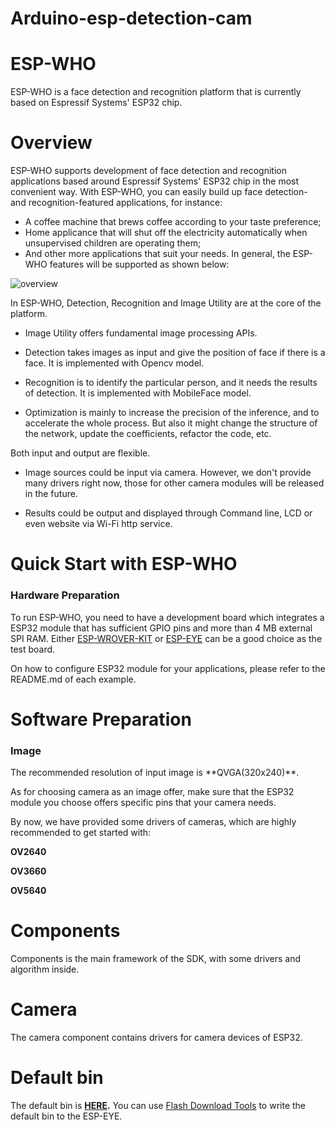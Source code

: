 # Arduino-esp-detection-cam

# ESP-WHO
ESP-WHO is a face detection and recognition platform that is currently based on Espressif Systems' ESP32 chip.

# Overview
ESP-WHO supports development of face detection and recognition applications based around Espressif Systems' ESP32 chip in the most convenient way. With ESP-WHO, you can easily build up face detection- and recognition-featured applications, for instance:

* A coffee machine that brews coffee according to your taste preference;
* Home applicance that will shut off the electricity automatically when unsupervised children are operating them;
* And other more applications that suit your needs.
In general, the ESP-WHO features will be supported as shown below:

![overview](https://user-images.githubusercontent.com/70785525/99392425-07695280-291f-11eb-94d2-dcb2f559090f.jpg)


In ESP-WHO, Detection, Recognition and Image Utility are at the core of the platform.

* Image Utility offers fundamental image processing APIs.

* Detection takes images as input and give the position of face if there is a face. It is implemented with Opencv model.

* Recognition is to identify the particular person, and it needs the results of detection. It is implemented with MobileFace model.

* Optimization is mainly to increase the precision of the inference, and to accelerate the whole process. But also it might change the structure of the network, update the coefficients, refactor the code, etc.

Both input and output are flexible.

* Image sources could be input via camera. However, we don't provide many drivers right now, those for other camera modules will be released in the future.

* Results could be output and displayed through Command line, LCD or even website via Wi-Fi http service.

<h1> Quick Start with ESP-WHO</h1>
  
<h3> Hardware Preparation</h3>
  
  
To run ESP-WHO, you need to have a development board which integrates a ESP32 module that has sufficient GPIO pins and more than 4 MB external SPI RAM. Either [ESP-WROVER-KIT](https://docs.espressif.com/projects/esp-idf/en/latest/esp32/hw-reference/esp32/get-started-wrover-kit.html) or [ESP-EYE](https://www.espressif.com/en/products/devkits/esp-eye/overview) can be a good choice as the test board.

On how to configure ESP32 module for your applications, please refer to the README.md of each example.


# Software Preparation
<h3>Image</h3>
The recommended resolution of input image is **QVGA(320x240)**.

As for choosing camera as an image offer, make sure that the ESP32 module you choose offers specific pins that your camera needs.

By now, we have provided some drivers of cameras, which are highly recommended to get started with:

**OV2640**

**OV3660**

**OV5640**



# Components
Components is the main framework of the SDK, with some drivers and algorithm inside.

# Camera
The camera component contains drivers for camera devices of ESP32.


# Default bin
The default bin is **[HERE](https://github.com/Jacobcollio/Arduino-esp-detection-cam/tree/main/CameraWebServer_gum).** You can use [Flash Download Tools](https://www.espressif.com/en/support/download/other-tools) to write the default bin to the ESP-EYE.

